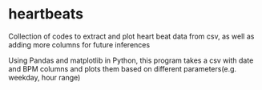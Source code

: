 # heartbeats
Collection of codes to extract and plot heart beat data from csv, as well as adding more columns for future inferences

Using Pandas and matplotlib in Python, this program takes a csv with date and BPM columns and plots them based on different parameters(e.g. weekday, hour range)
